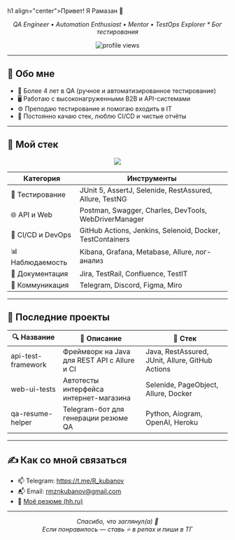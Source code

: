 h1 align="center">Привет! Я Рамазан 👋</h1>
<p align="center">
  <i>QA Engineer • Automation Enthusiast • Mentor • TestOps Explorer * Бог тестирования</i> 
</p>

<p align="center">
  <img src="https://komarev.com/ghpvc/?username=flatcross&label=Просмотров&color=0e75b6&style=flat" alt="profile views" />
</p>

---

## 🧩 Обо мне

- 🧪 Более 4 лет в QA (ручное и автоматизированное тестирование)
- 🖥️ Работаю с высоконагруженными B2B и API-системами
- ⚙️ Преподаю тестирование и помогаю входить в IT
- 🚀 Постоянно качаю стек, люблю CI/CD и чистые отчёты

---

## 🧰 Мой стек

<p align="center">
  <img src="https://skillicons.dev/icons?i=java,maven,selenium,idea,postman,git,github,docker,junit,linux,py" />
</p>

| Категория       | Инструменты                                                                 |
|------------------|-----------------------------------------------------------------------------|
| 🧪 Тестирование   | JUnit 5, AssertJ, Selenide, RestAssured, Allure, TestNG                    |
| 🌐 API и Web     | Postman, Swagger, Charles, DevTools, WebDriverManager                      |
| 🐳 CI/CD и DevOps | GitHub Actions, Jenkins, Selenoid, Docker, TestContainers                  |
| 📊 Наблюдаемость | Kibana, Grafana, Metabase, Allure, лог-анализ                              |
| 🧾 Документация  | Jira, TestRail, Confluence, TestIT                                          |
| 💬 Коммуникация  | Telegram, Discord, Figma, Miro                                              |

---

## 🧠 Последние проекты

| 🔍 Название | 💬 Описание | 🚀 Стек |
|------------|-------------|---------|
| api-test-framework | Фреймворк на Java для REST API с Allure и CI | Java, RestAssured, JUnit, Allure, GitHub Actions |
| web-ui-tests | Автотесты интерфейса интернет-магазина | Selenide, PageObject, Allure, Docker |
| qa-resume-helper | Telegram-бот для генерации резюме QA | Python, Aiogram, OpenAI, Heroku |

---

## ✍️ Как со мной связаться

- 📫 Telegram: https://t.me/R_kubanov
- 📬 Email: rmznkubanov@gmail.com
- 📄 [Моё резюме (hh.ru)](https://hh.ru/resume/your_link)

---

<p align="center">
  <i>Спасибо, что заглянул(а) 🙌</i><br/>
  <i>Если понравилось — ставь ⭐️ в репах и пиши в ТГ</i>
</p>
